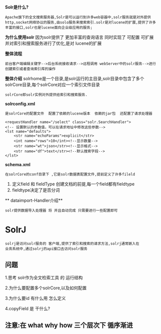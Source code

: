 **Solr是什么?**

	Apache旗下的全文搜索服务器,Solr是可以运行到许多web容器中,solr服务就是对外提供http,socket网络协议的服务,由solo服务来搜索索引.solr是对lucene的扩展,提供了许多丰富的接口,solr也是lucene面向企业级应用的服务;

**为什么使用solr**
	因为solr提供了 更加丰富的查询语言 同时实现了 可配置 可扩展 并对索引和搜索服务进行了优化,是对 lucene的扩展

**整体流程**
	
	前台客户端编辑关键字-->后台系统接收请求-->远程调用 webServer中的solr服务-->进行创建索引或者查询索引库的操作
	

**整体介绍**
	solrhome是一个目录,是solr运行的主目录,solr目录中包含了多个solrCore目录,每个solrCore对应一个索引文件目录
	
	solrCore即solr实例对外提供给索引和搜索服务.

**solrconfig.xml**

	是solrCore的配置文件  配置了依赖的lucene版本  依赖的jar包  还配置了请求处理器 

	<requestHandler name="/select" class="solr.SearchHandler">
    <!-- 设置默认的参数值，可以在请求地址中修改这些参数-->
    <lst name="defaults">
        <str name="echoParams">explicit</str>
        <int name="rows">10</int><!--显示数量-->
        <str name="wt">json</str><!--显示格式-->
        <str name="df">text</str><!--默认搜索字段-->
    </lst>
</requestHandler>


**schema.xml**

	在solrCore的conf目录下 ,它是solr数据表配置文件,提前定义了许多fileld
1. 定义field 和 fieldType  创建文档的前提,每一个field都有fieldtype
2. fieldtype决定了是否分词

**	dataimport-Handler介绍**

	solr提供数据导入处理器 将 并且自动完成 只需要进行一些配置即可

# SolrJ #

	solrj是访问solr服务的 客户端,提供了索引和搜索的请求方法,solrj通常嵌入在
	业务系统中,通过solrj的api接口去访问solr服务





## 问题 ##

1.思考 solr作为全文检索工具  的 运行结构



2.为什么要配置多个solrCore,以及如何配置


3.为什么要id  有什么用 怎么定义


4.copyField 是 干什么?



## 注意:在  what why how 三个层次下 循序渐进 ##